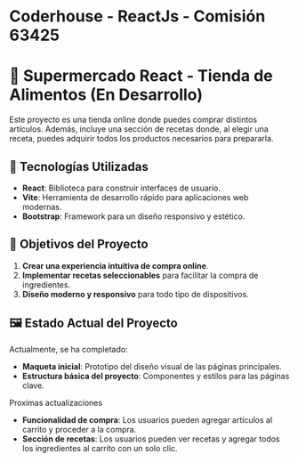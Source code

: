 # Coderhouse - ReactJs - Comisión 63425

# 🛒 Supermercado React - Tienda de Alimentos (En Desarrollo)
Este proyecto es una tienda online donde puedes comprar distintos artículos. Además, incluye una sección de recetas donde, al elegir una receta, puedes adquirir todos los productos necesarios para prepararla.

## 🚀 Tecnologías Utilizadas

- **React**: Biblioteca para construir interfaces de usuario.
- **Vite**: Herramienta de desarrollo rápido para aplicaciones web modernas.
- **Bootstrap**: Framework para un diseño responsivo y estético.

 
## 🌟 Objetivos del Proyecto

1. **Crear una experiencia intuitiva de compra online**.
2. **Implementar recetas seleccionables** para facilitar la compra de ingredientes.
3. **Diseño moderno y responsivo** para todo tipo de dispositivos.

## 🖼️ Estado Actual del Proyecto

Actualmente, se ha completado:
- **Maqueta inicial**: Prototipo del diseño visual de las páginas principales.
- **Estructura básica del proyecto**: Componentes y estilos para las páginas clave.

Proximas actualizaciones 
 - **Funcionalidad de compra**: Los usuarios pueden agregar artículos al carrito y proceder a la compra.
- **Sección de recetas**: Los usuarios pueden ver recetas y agregar todos los ingredientes al carrito con un solo clic.
